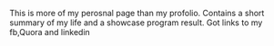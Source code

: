 This is more of my perosnal page than my profolio.
Contains a short summary of my life and a showcase program result.
Got links to my fb,Quora and linkedin
